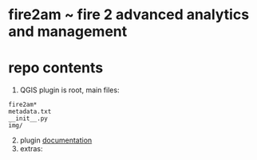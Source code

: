 # fire2am ~ fire 2 advanced analytics and management

# repo contents

1. QGIS plugin is root, main files:
```
fire2am*
metadata.txt
__init__.py
img/
```
2. plugin [documentation](docs/README.md)
3. extras:


